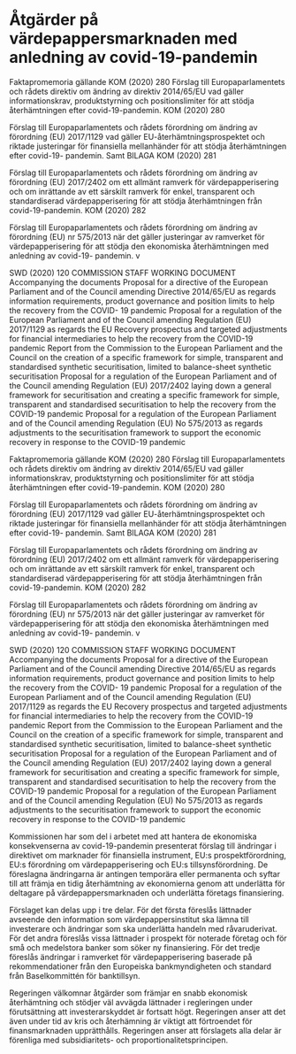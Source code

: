 # Åtgärder på värdepappersmarknaden med anledning av covid-19-pandemin

Faktapromemoria gällande KOM (2020) 280
Förslag till Europaparlamentets och rådets direktiv om ändring av direktiv
2014/65/EU vad gäller informationskrav, produktstyrning och positionslimiter
för att stödja återhämtningen efter covid-19-pandemin. KOM (2020) 280

Förslag till Europaparlamentets och rådets förordning om ändring av förordning
(EU) 2017/1129 vad gäller EU-återhämtningsprospektet och riktade justeringar
för finansiella mellanhänder för att stödja återhämtningen efter covid-19-
pandemin. Samt BILAGA KOM (2020) 281

Förslag till Europaparlamentets och rådets förordning om ändring av förordning
(EU) 2017/2402 om ett allmänt ramverk för värdepapperisering och om
inrättande av ett särskilt ramverk för enkel, transparent och standardiserad
värdepapperisering för att stödja återhämtningen från covid-19-pandemin. KOM (2020) 282

Förslag till Europaparlamentets och rådets förordning om ändring av förordning
(EU) nr 575/2013 när det gäller justeringar av ramverket för värdepapperisering
för att stödja den ekonomiska återhämtningen med anledning av covid-19-
pandemin. v

SWD (2020) 120
COMMISSION STAFF WORKING DOCUMENT Accompanying the
documents Proposal for a directive of the European Parliament and of the
Council amending Directive 2014/65/EU as regards information requirements,
product governance and position limits to help the recovery from the COVID-
19 pandemic Proposal for a regulation of the European Parliament and of the
Council amending Regulation (EU) 2017/1129 as regards the EU Recovery
prospectus and targeted adjustments for financial intermediaries to help the
recovery from the COVID-19 pandemic Report from the Commission to the
European Parliament and the Council on the creation of a specific framework for simple, transparent and standardised synthetic securitisation, limited to balance-sheet synthetic securitisation Proposal for a regulation of the European Parliament and of the Council amending Regulation (EU) 2017/2402 laying down a general framework for securitisation and creating a specific framework for simple, transparent and standardised securitisation to help the recovery from the COVID-19 pandemic Proposal for a regulation of the European Parliament and of the Council amending Regulation (EU) No 575/2013 as regards adjustments to the securitisation framework to support the economic recovery in response to the COVID-19 pandemic

Faktapromemoria gällande KOM (2020) 280
Förslag till Europaparlamentets och rådets direktiv om ändring av direktiv
2014/65/EU vad gäller informationskrav, produktstyrning och positionslimiter
för att stödja återhämtningen efter covid-19-pandemin. KOM (2020) 280

Förslag till Europaparlamentets och rådets förordning om ändring av förordning
(EU) 2017/1129 vad gäller EU-återhämtningsprospektet och riktade justeringar
för finansiella mellanhänder för att stödja återhämtningen efter covid-19-
pandemin. Samt BILAGA KOM (2020) 281

Förslag till Europaparlamentets och rådets förordning om ändring av förordning
(EU) 2017/2402 om ett allmänt ramverk för värdepapperisering och om
inrättande av ett särskilt ramverk för enkel, transparent och standardiserad
värdepapperisering för att stödja återhämtningen från covid-19-pandemin. KOM (2020) 282

Förslag till Europaparlamentets och rådets förordning om ändring av förordning
(EU) nr 575/2013 när det gäller justeringar av ramverket för värdepapperisering
för att stödja den ekonomiska återhämtningen med anledning av covid-19-
pandemin. v

SWD (2020) 120
COMMISSION STAFF WORKING DOCUMENT Accompanying the
documents Proposal for a directive of the European Parliament and of the
Council amending Directive 2014/65/EU as regards information requirements,
product governance and position limits to help the recovery from the COVID-
19 pandemic Proposal for a regulation of the European Parliament and of the
Council amending Regulation (EU) 2017/1129 as regards the EU Recovery
prospectus and targeted adjustments for financial intermediaries to help the
recovery from the COVID-19 pandemic Report from the Commission to the
European Parliament and the Council on the creation of a specific framework for simple, transparent and standardised synthetic securitisation, limited to balance-sheet synthetic securitisation Proposal for a regulation of the European Parliament and of the Council amending Regulation (EU) 2017/2402 laying down a general framework for securitisation and creating a specific framework for simple, transparent and standardised securitisation to help the recovery from the COVID-19 pandemic Proposal for a regulation of the European Parliament and of the Council amending Regulation (EU) No 575/2013 as regards adjustments to the securitisation framework to support the economic recovery in response to the COVID-19 pandemic

Kommissionen har som del i arbetet med att hantera de ekonomiska konsekvenserna av covid-19-pandemin presenterat förslag till ändringar i direktivet om marknader för finansiella instrument, EU:s prospektförordning, EU:s förordning om värdepapperisering och EU:s tillsynsförordning. De föreslagna ändringarna är antingen temporära eller permanenta och syftar till att främja en tidig återhämtning av ekonomierna genom att underlätta för deltagare på värdepappersmarknaden och underlätta företags finansiering.

Förslaget kan delas upp i tre delar. För det första föreslås lättnader avseende den information som värdepappersinstitut ska lämna till investerare och ändringar som ska underlätta handeln med råvaruderivat. För det andra föreslås vissa lättnader i prospekt för noterade företag och för små och medelstora banker som söker ny finansiering. För det tredje föreslås ändringar i ramverket för värdepapperisering baserade på rekommendationer från den Europeiska bankmyndigheten och standard från Baselkommittén för banktillsyn.

Regeringen välkomnar åtgärder som främjar en snabb ekonomisk återhämtning och stödjer väl avvägda lättnader i regleringen under förutsättning att investerarskyddet är fortsatt högt. Regeringen anser att det även under tid av kris och återhämning är viktigt att förtroendet för finansmarknaden upprätthålls.
Regeringen anser att förslagets alla delar är förenliga med subsidiaritets- och proportionalitetsprincipen.
